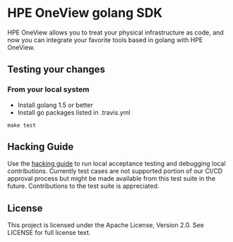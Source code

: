 # HPE OneView golang SDK

HPE OneView allows you to treat your physical infrastructure as code, and now
you can integrate your favorite tools based in golang with HPE OneView.

## Testing your changes

### From your local system
* Install golang 1.5 or better
* Install go packages listed in .travis.yml
```
make test
```

## Hacking Guide

Use the [hacking guide](HACKING.md) to run local acceptance testing and debugging local contributions.
Currently test cases are not supported portion of our CI/CD approval process but might be made available from this test suite in the future.   Contributions to the test suite is appreciated.

## License
This project is licensed under the Apache License, Version 2.0.  See LICENSE for full license text.
